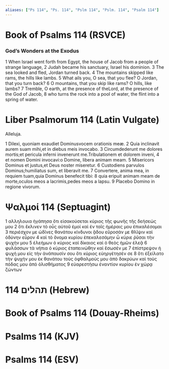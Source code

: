 ```yaml
---
aliases: ["Ps 114", "Ps. 114", "Pslm 114", "Pslm. 114", "Psalm 114"]
---
```



# Book of Psalms 114 (RSVCE)

### God’s Wonders at the Exodus
1 When Israel went forth from Egypt, the house of Jacob from a people of strange language,
2 Judah became his sanctuary, Israel his dominion.
3 The sea looked and fled, Jordan turned back.
4 The mountains skipped like rams, the hills like lambs.
5 What ails you, O sea, that you flee? O Jordan, that you turn back?
6 O mountains, that you skip like rams? O hills, like lambs?
7 Tremble, O earth, at the presence of theLord, at the presence of the God of Jacob,
8 who turns the rock into a pool of water, the flint into a spring of water.


# Liber Psalmorum 114 (Latin Vulgate)

 Alleluja.

1 Dilexi, quoniam exaudiet Dominusvocem orationis meæ.
2 Quia inclinavit aurem suam mihi,et in diebus meis invocabo.
3 Circumdederunt me dolores mortis;et pericula inferni invenerunt me.Tribulationem et dolorem inveni,
4 et nomen Domini invocavi:o Domine, libera animam meam.
5 Misericors Dominus et justus,et Deus noster miseretur.
6 Custodiens parvulos Dominus;humiliatus sum, et liberavit me.
7 Convertere, anima mea, in requiem tuam,quia Dominus benefecit tibi:
8 quia eripuit animam meam de morte,oculos meos a lacrimis,pedes meos a lapsu.
9 Placebo Domino in regione vivorum.


# Ψαλμοί 114 (Septuagint)

1 αλληλουια ἠγάπησα ὅτι εἰσακούσεται κύριος τῆς φωνῆς τῆς δεήσεώς μου
2 ὅτι ἔκλινεν τὸ οὖς αὐτοῦ ἐμοί καὶ ἐν ταῖς ἡμέραις μου ἐπικαλέσομαι
3 περιέσχον με ὠδῖνες θανάτου κίνδυνοι ᾅδου εὕροσάν με θλῖψιν καὶ ὀδύνην εὗρον
4 καὶ τὸ ὄνομα κυρίου ἐπεκαλεσάμην ὦ κύριε ῥῦσαι τὴν ψυχήν μου
5 ἐλεήμων ὁ κύριος καὶ δίκαιος καὶ ὁ θεὸς ἡμῶν ἐλεᾷ
6 φυλάσσων τὰ νήπια ὁ κύριος ἐταπεινώθην καὶ ἔσωσέν με
7 ἐπίστρεψον ἡ ψυχή μου εἰς τὴν ἀνάπαυσίν σου ὅτι κύριος εὐηργέτησέν σε
8 ὅτι ἐξείλατο τὴν ψυχήν μου ἐκ θανάτου τοὺς ὀφθαλμούς μου ἀπὸ δακρύων καὶ τοὺς πόδας μου ἀπὸ ὀλισθήματος
9 εὐαρεστήσω ἐναντίον κυρίου ἐν χώρᾳ ζώντων


# 114 תהלים (Hebrew)


# Book of Psalms 114 (Douay-Rheims)


# Psalms 114 (KJV)


# Psalms 114 (ESV)

